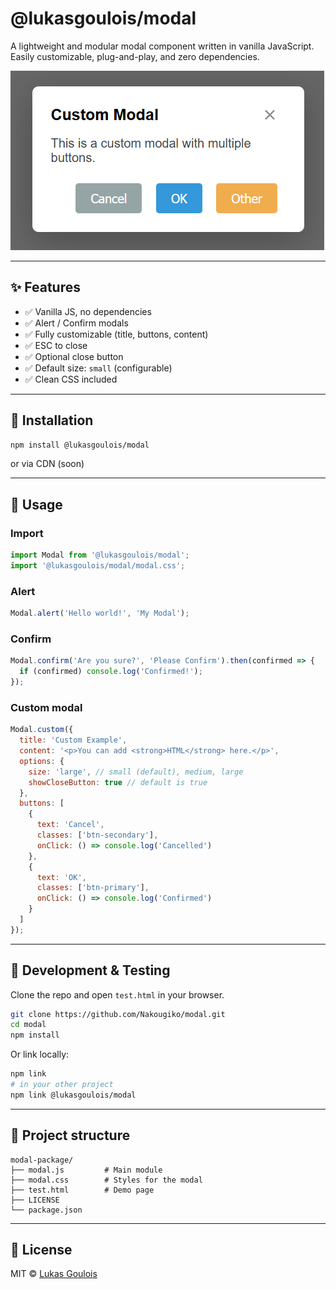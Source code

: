 # @lukasgoulois/modal

A lightweight and modular modal component written in vanilla JavaScript.
Easily customizable, plug-and-play, and zero dependencies.

![Modal Preview](./modal.png)

---

## ✨ Features

* ✅ Vanilla JS, no dependencies
* ✅ Alert / Confirm modals
* ✅ Fully customizable (title, buttons, content)
* ✅ ESC to close
* ✅ Optional close button
* ✅ Default size: `small` (configurable)
* ✅ Clean CSS included

---

## 🚀 Installation

```bash
npm install @lukasgoulois/modal
```

or via CDN (soon)

---

## 🔧 Usage

### Import

```js
import Modal from '@lukasgoulois/modal';
import '@lukasgoulois/modal/modal.css';
```

### Alert

```js
Modal.alert('Hello world!', 'My Modal');
```

### Confirm

```js
Modal.confirm('Are you sure?', 'Please Confirm').then(confirmed => {
  if (confirmed) console.log('Confirmed!');
});
```

### Custom modal

```js
Modal.custom({
  title: 'Custom Example',
  content: '<p>You can add <strong>HTML</strong> here.</p>',
  options: {
    size: 'large', // small (default), medium, large
    showCloseButton: true // default is true
  },
  buttons: [
    {
      text: 'Cancel',
      classes: ['btn-secondary'],
      onClick: () => console.log('Cancelled')
    },
    {
      text: 'OK',
      classes: ['btn-primary'],
      onClick: () => console.log('Confirmed')
    }
  ]
});
```

---

## 🧪 Development & Testing

Clone the repo and open `test.html` in your browser.

```bash
git clone https://github.com/Nakougiko/modal.git
cd modal
npm install
```

Or link locally:

```bash
npm link
# in your other project
npm link @lukasgoulois/modal
```

---

## 📂 Project structure

```
modal-package/
├── modal.js         # Main module
├── modal.css        # Styles for the modal
├── test.html        # Demo page
├── LICENSE
└── package.json
```

---

## 📄 License

MIT © [Lukas Goulois](https://github.com/Nakougiko)

